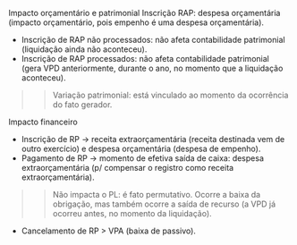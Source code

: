 Impacto orçamentário e patrimonial
Inscrição RAP: despesa orçamentária (impacto orçamentário, pois empenho é uma despesa orçamentária). 
- Inscrição de RAP não processados: não afeta contabilidade patrimonial (liquidação ainda não aconteceu).
- Inscrição de RAP processados: não afeta contabilidade patrimonial (gera VPD anteriormente, durante o ano, no momento que a liquidação aconteceu). 
>> Variação patrimonial: está vinculado ao momento da ocorrência do fato gerador.

Impacto financeiro
- Inscrição de RP -> receita extraorçamentária (receita destinada vem de outro exercício) e despesa orçamentária (despesa de empenho).
- Pagamento de RP -> momento de efetiva saída de caixa: despesa extraorçamentária (p/ compensar o registro como receita extraorçamentária).
>> Não impacta o PL: é fato permutativo. Ocorre a baixa da obrigação, mas também ocorre a saída de recurso (a VPD já ocorreu antes, no momento da liquidação). 
- Cancelamento de RP > VPA (baixa de passivo).
